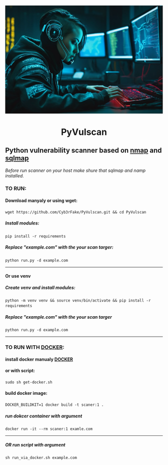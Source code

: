 ![PyVulscan](img.webp "PyVulscan")
# <p style="text-align: center;">PyVulscan</p>

## Python vulnerability scanner based on [nmap](http://nmap.org/) and [sqlmap](https://sqlmap.org/)


*Before run scanner on your host make shure that sqlmap and namp installed.*

### TO RUN:
#### Download manyaly or using wget:
```wget https://github.com/Cyb3rFake/PyVulscan.git && cd PyVulscan```

##### Install modules:

```pip install -r requirements```

##### Replace "example.com" with the your scan targer:

```python run.py -d example.com```
***

#### Or use venv
##### Create venv and install modules:
```python -m venv venv && source venv/bin/activate && pip install -r requirements```

##### Replace "example.com" with the your scan targer
```python run.py -d example.com```
***

### TO RUN WITH [DOCKER](https://docs.docker.com/engine/install/ "Docker installation"):
#### install docker manualy [DOCKER](https://docs.docker.com/engine/install/ "Docker installation")
#### or with script:
`sudo sh get-docker.sh` 
#### build docker image:
`DOCKER_BUILDKIT=1 docker build -t scaner:1 .`
##### run dokcer container with argument
`docker run -it --rm scaner:1 examle.com`
***
##### OR run script with argument
`sh run_via_docker.sh example.com`

